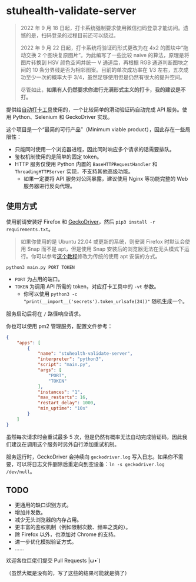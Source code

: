 # stuhealth-validate-server

> 2022 年 9 月 18 日起，打卡系统强制要求使用微信扫码登录才能访问。遗憾的是，扫码登录的过程目前还可以绕过。
>
> 2022 年 9 月 22 日起，打卡系统将验证码形式更改为在 4x2 的图块中“拖动交换 2 个图块复原图片”。为此编写了一些比较 naive 的算法，原理是将图片转换到 HSV 颜色空间并统一 V 通道后，再根据 RGB 通道判断图块之间的 10 条分界线是否为相邻图案。目前的单次成功率在 1/3 左右，五次成功至少一次的概率大于 3/4，虽然足够使用但是仍然有很大的提升空间。
>
> 尽管如此，**如果有人仍然要求你进行充满形式主义的打卡，我的建议是不打。**

提供给[自动打卡工具](https://github.com/SO-JNU/stuhealth)使用的，一个比较简单的滑动验证码自动完成 API 服务。使用 Python、Selenium 和 GeckoDriver 实现。

这个项目是一个“最简的可行产品”（Minimum viable product），因此存在一些局限性：

* 只能同时使用一个浏览器进程，因此同时响应多个请求的话需要排队。
* 鉴权机制使用的是简单的固定 token。
* HTTP 服务仅使用 Python 内置的 `BaseHTTPRequestHandler` 和 `ThreadingHTTPServer` 实现，不支持其他高级功能。
    * 如果一定要将 API 服务对公网暴露，建议使用 Nginx 等功能完整的 Web 服务器进行反向代理。

## 使用方式

使用前请安装好 Firefox 和 [GeckoDriver](https://github.com/mozilla/geckodriver)，然后 `pip3 install -r requirements.txt`。

> 如果你使用的是 Ubuntu 22.04 或更新的系统，则安装 Firefox 时默认会使用 Snap 而不是 apt，但是使用 Snap 安装后的浏览器无法在无头模式下运行。你可以参考[这个教程](https://ubuntuhandbook.org/index.php/2022/04/install-firefox-deb-ubuntu-22-04/)修改为传统的使用 apt 安装的方式。

`python3 main.py PORT TOKEN`

* `PORT` 为占用的端口。
* `TOKEN` 为调用 API 所需的 token，对应打卡工具中的 `-vt` 参数。
    * 你可以使用 `python3 -c "print(__import__('secrets').token_urlsafe(24))"` 随机生成一个。

服务启动后将在 `/` 路径响应请求。

你也可以使用 pm2 管理服务，配置文件参考：

```json
{
    "apps": [
        {
            "name": "stuhealth-validate-server",
            "interpreter": "python3",
            "script": "main.py",
            "args": [
                "PORT",
                "TOKEN"
            ],
            "instances": "1",
            "max_restarts": 16,
            "restart_delay": 1000,
            "min_uptime": "10s"
        }
    ]
}
```

虽然每次请求时会重试最多 5 次，但是仍然有概率无法自动完成验证码，因此我们建议在调用这个服务时另外自行添加重试机制。

服务运行时，GeckoDriver 会持续向 `geckodriver.log` 写入日志。如果你不需要，可以将日志文件删除后重定向到空设备：`ln -s geckodriver.log /dev/null`。

## TODO

* 更通用的缺口识别方式。
* 增加并发数。
* 减少无头浏览器的内存占用。
* 更丰富的鉴权机制（例如限制次数、频率之类的）。
* 除 Firefox 以外，也添加对 Chrome 的支持。
* 进一步优化模拟验证方式。
* ……

欢迎各位巨佬们提交 Pull Requests |ω•`)

（虽然大概是没有的，写了这些的结果可能就是鸽了）